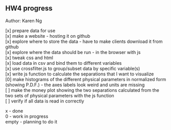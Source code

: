 HW4 progress 
---------
Author: Karen Ng

[x] prepare data for use	
[x] make a website - hosting it on github 	
[x] explore where to store the data - have to make clients download it from github  	
[x] explore where the data should be run - in the browser with js  	
[x] tweak css and html			 
[x] load data in csv and bind them to different variables 	
[x] use crossfilter.js to group/subset data by specific variable(s)	 
[x] write js function to calculate the separations that I want to
visualize 	
[0] make histograms of the different physical parameters in normalized form (showing
P.D.F.) - the axes labels look weird and units are missing 	
[ ] make the money plot showing the two separations calculated from the two
sets of physical parameters with the js function	 
[ ] verify if all data is read in correctly	

x - done	
0 - work in progress 	
empty - planning to do it 

